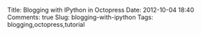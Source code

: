 Title: Blogging with IPython in Octopress 
Date: 2012-10-04 18:40 
Comments: true 
Slug: blogging-with-ipython 
Tags: blogging,octopress,tutorial
